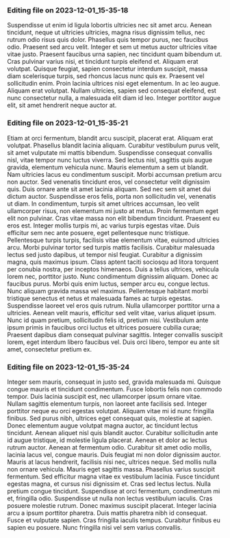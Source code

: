 

### Editing file on 2023-12-01_15-35-18

Suspendisse ut enim id ligula lobortis ultricies nec sit amet arcu. Aenean tincidunt, neque ut ultricies ultricies, magna risus dignissim tellus, nec rutrum odio risus quis dolor. Phasellus quis tempor purus, nec faucibus odio. Praesent sed arcu velit. Integer et sem ut metus auctor ultricies vitae vitae justo. Praesent faucibus urna sapien, nec tincidunt quam bibendum ut. Cras pulvinar varius nisi, et tincidunt turpis eleifend et. Aliquam erat volutpat. Quisque feugiat, sapien consectetur interdum suscipit, massa diam scelerisque turpis, sed rhoncus lacus nunc quis ex. Praesent vel sollicitudin enim. Proin lacinia ultrices nisi eget elementum. In ac leo augue. Aliquam erat volutpat. Nullam ultricies, sapien sed consequat eleifend, est nunc consectetur nulla, a malesuada elit diam id leo. Integer porttitor augue elit, sit amet hendrerit neque auctor at.




### Editing file on 2023-12-01_15-35-21

Etiam at orci fermentum, blandit arcu suscipit, placerat erat. Aliquam erat volutpat. Phasellus blandit lacinia aliquam. Curabitur vestibulum purus velit, sit amet vulputate mi mattis bibendum. Suspendisse consequat convallis nisl, vitae tempor nunc luctus viverra. Sed lectus nisl, sagittis quis augue gravida, elementum vehicula nunc. Mauris elementum a sem ut blandit. Nam ultricies lacus eu condimentum suscipit. Morbi accumsan pretium arcu non auctor.
Sed venenatis tincidunt eros, vel consectetur velit dignissim quis. Duis ornare ante sit amet lacinia aliquam. Sed nec sem sit amet dui dictum auctor. Suspendisse eros felis, porta non sollicitudin vel, venenatis ut diam. In condimentum, turpis sit amet ultrices accumsan, leo velit ullamcorper risus, non elementum mi justo at metus. Proin fermentum eget elit non pulvinar. Cras vitae massa non elit bibendum tincidunt. Praesent eu eros est. Integer mollis turpis mi, ac varius turpis egestas vitae. Duis efficitur sem nec ante posuere, eget pellentesque nunc tristique. Pellentesque turpis turpis, facilisis vitae elementum vitae, euismod ultricies arcu. Morbi pulvinar tortor sed turpis mattis facilisis. Curabitur malesuada lectus sed justo dapibus, ut tempor nisl feugiat. Curabitur a dignissim magna, quis maximus ipsum. Class aptent taciti sociosqu ad litora torquent per conubia nostra, per inceptos himenaeos.
Duis a tellus ultrices, vehicula lorem nec, porttitor justo. Nunc condimentum dignissim aliquam. Donec ac faucibus purus. Morbi quis enim luctus, semper arcu eu, congue lectus. Nunc aliquam gravida massa vel maximus. Pellentesque habitant morbi tristique senectus et netus et malesuada fames ac turpis egestas. Suspendisse laoreet vel eros quis rutrum. Nulla ullamcorper porttitor urna a ultricies. Aenean velit mauris, efficitur sed velit vitae, varius aliquet ipsum. Nunc id quam pretium, sollicitudin felis id, pretium nisi. Vestibulum ante ipsum primis in faucibus orci luctus et ultrices posuere cubilia curae; Praesent dapibus diam consequat pulvinar sagittis. Integer convallis suscipit lorem, eget interdum libero faucibus vel. Duis orci libero, tempor eu ante sit amet, consectetur pretium ex.




### Editing file on 2023-12-01_15-35-24

Integer sem mauris, consequat in justo sed, gravida malesuada mi. Quisque congue mauris et tincidunt condimentum. Fusce lobortis felis non commodo tempor. Duis lacinia suscipit est, nec ullamcorper ipsum ornare vitae. Nullam sagittis elementum turpis, non laoreet ante facilisis sed. Integer porttitor neque eu orci egestas volutpat. Aliquam vitae mi id nunc fringilla finibus. Sed purus nibh, ultrices eget consequat quis, molestie at sapien. Donec elementum augue volutpat magna auctor, ac tincidunt lectus tincidunt. Aenean aliquet nisl quis blandit auctor.
Curabitur sollicitudin ante id augue tristique, id molestie ligula placerat. Aenean et dolor ac lectus rutrum auctor. Aenean at fermentum odio. Curabitur sit amet odio mollis, lacinia lacus vel, congue mauris. Duis feugiat mi non dolor dignissim auctor. Mauris at lacus hendrerit, facilisis nisi nec, ultrices neque. Sed mollis nulla non ornare vehicula. Mauris eget sagittis massa. Phasellus varius suscipit fermentum. Sed efficitur magna vitae ex vestibulum lacinia. Fusce tincidunt egestas magna, et cursus nisi dignissim et.
Cras sed lectus lectus. Nulla pretium congue tincidunt. Suspendisse at orci fermentum, condimentum mi et, fringilla odio. Suspendisse ut nulla non lectus vestibulum iaculis. Cras posuere molestie rutrum. Donec maximus suscipit placerat. Integer lacinia arcu a ipsum porttitor pharetra. Duis mattis pharetra nibh id consequat. Fusce et vulputate sapien. Cras fringilla iaculis tempus. Curabitur finibus eu sapien eu posuere. Nunc fringilla nisi vel sem varius convallis.


